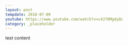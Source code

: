 ```yaml
---
layout: post
tempdate: 2018-07-09
youtube: https://www.youtube.com/watch?v=c4J76MgdyQc
category: _placeholder
---
```

test content